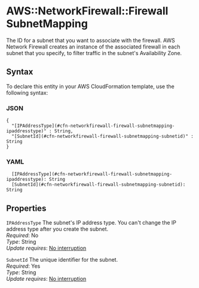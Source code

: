 # AWS::NetworkFirewall::Firewall SubnetMapping<a name="aws-properties-networkfirewall-firewall-subnetmapping"></a>

The ID for a subnet that you want to associate with the firewall\. AWS Network Firewall creates an instance of the associated firewall in each subnet that you specify, to filter traffic in the subnet's Availability Zone\.

## Syntax<a name="aws-properties-networkfirewall-firewall-subnetmapping-syntax"></a>

To declare this entity in your AWS CloudFormation template, use the following syntax:

### JSON<a name="aws-properties-networkfirewall-firewall-subnetmapping-syntax.json"></a>

```
{
  "[IPAddressType](#cfn-networkfirewall-firewall-subnetmapping-ipaddresstype)" : String,
  "[SubnetId](#cfn-networkfirewall-firewall-subnetmapping-subnetid)" : String
}
```

### YAML<a name="aws-properties-networkfirewall-firewall-subnetmapping-syntax.yaml"></a>

```
  [IPAddressType](#cfn-networkfirewall-firewall-subnetmapping-ipaddresstype): String
  [SubnetId](#cfn-networkfirewall-firewall-subnetmapping-subnetid): String
```

## Properties<a name="aws-properties-networkfirewall-firewall-subnetmapping-properties"></a>

`IPAddressType`  <a name="cfn-networkfirewall-firewall-subnetmapping-ipaddresstype"></a>
The subnet's IP address type\. You can't change the IP address type after you create the subnet\.  
*Required*: No  
*Type*: String  
*Update requires*: [No interruption](https://docs.aws.amazon.com/AWSCloudFormation/latest/UserGuide/using-cfn-updating-stacks-update-behaviors.html#update-no-interrupt)

`SubnetId`  <a name="cfn-networkfirewall-firewall-subnetmapping-subnetid"></a>
The unique identifier for the subnet\.   
*Required*: Yes  
*Type*: String  
*Update requires*: [No interruption](https://docs.aws.amazon.com/AWSCloudFormation/latest/UserGuide/using-cfn-updating-stacks-update-behaviors.html#update-no-interrupt)